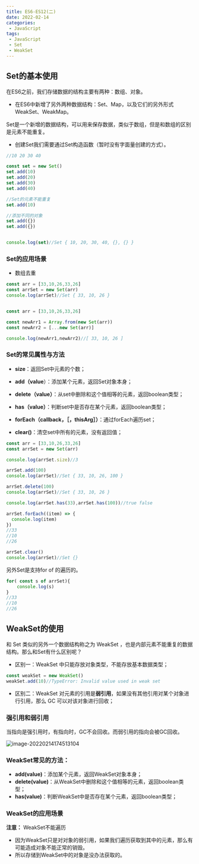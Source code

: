 ```yaml
---
title: ES6-ES12(二)
date: 2022-02-14
categories:
 - JavaScript
tags:
 - JavaScript
 - Set
 - WeakSet
---
```


<!-- more -->


## Set的基本使用

在ES6之前，我们存储数据的结构主要有两种：数组、对象。

* 在ES6中新增了另外两种数据结构：Set、Map，以及它们的另外形式WeakSet、WeakMap。

Set是一个新增的数据结构，可以用来保存数据，类似于数组，但是和数组的区别是元素不能重复。

* 创建Set我们需要通过Set构造函数（暂时没有字面量创建的方式）。

```js
//10 20 30 40 

const set = new Set()
set.add(10)
set.add(20)
set.add(30)
set.add(40)

//Set的元素不能重复
set.add(10)

//添加不同的对象
set.add({})
set.add({})


console.log(set)//Set { 10, 20, 30, 40, {}, {} }

```

### Set的应用场景

* 数组去重

```js
const arr = [33,10,26,33,26]
const arrSet = new Set(arr)
console.log(arrSet)//Set { 33, 10, 26 }
```

```js

const arr = [33,10,26,33,26]

const newArr1 = Array.from(new Set(arr))
const newArr2 = [...new Set(arr)]

console.log(newArr1,newArr2)//[ 33, 10, 26 ]
```

### Set的常见属性与方法

* **size**：返回Set中元素的个数；

* **add（value**）：添加某个元素，返回Set对象本身；
* **delete（value）**：从set中删除和这个值相等的元素，返回boolean类型；
* **has（value）**：判断set中是否存在某个元素，返回boolean类型； 
* **forEach（callback，［，thisArg］）**：通过forEach遍历set；
* **clear()**：清空set中所有的元素，没有返回值；

 ```js
 const arr = [33,10,26,33,26]
 const arrSet = new Set(arr)
 
 console.log(arrSet.size)//3
 
 arrSet.add(100)
 console.log(arrSet)//Set { 33, 10, 26, 100 }
 
 arrSet.delete(100)
 console.log(arrSet)//Set { 33, 10, 26 }
 
 console.log(arrSet.has(33),arrSet.has(100))//true false
 
 arrSet.forEach((item) => {
   console.log(item)
 })
 //33
 //10
 //26
 
 arrSet.clear()
 console.log(arrSet)//Set {}
 ```



另外Set是支持for of 的遍历的。

```js
for( const s of arrSet){
    console.log(s)
}
//33
//10
//26
```

## WeakSet的使用

和 Set 类似的另外一个数据结构称之为 WeakSet ，也是内部元素不能重复的数据结构。那么和Set有什么区别呢？

* 区别一：WeakSet 中只能存放对象类型，不能存放基本数据类型；

```js
const weakSet = new WeakSet()
weakSet.add(10)//TypeError: Invalid value used in weak set
```

* 区别二：WeakSet 对元素的引用是**弱引用**，如果没有其他引用对某个对象进行引用，那么 GC 可以对该对象进行回收；

### 强引用和弱引用

当指向是强引用时，有指向时，GC不会回收。而弱引用的指向会被GC回收。

![image-20220214174513104](https://s2.loli.net/2022/02/14/tiF46CXB7TVHYeu.png)

### WeakSet常见的方法：

* **add(value)**：添加某个元素，返回WeakSet对象本身；
* **delete(value)**：从WeakSet中删除和这个值相等的元素，返回boolean类型；
* **has(value)**：判断WeakSet中是否存在某个元素，返回boolean类型；

### WeakSet的应用场景

**注意：** WeakSet不能遍历

* 因为WeakSet只是对对象的弱引用，如果我们遍历获取到其中的元素，那么有可能造成对象不能正常的销毁。
* 所以存储到WeakSet中的对象是没办法获取的。  









